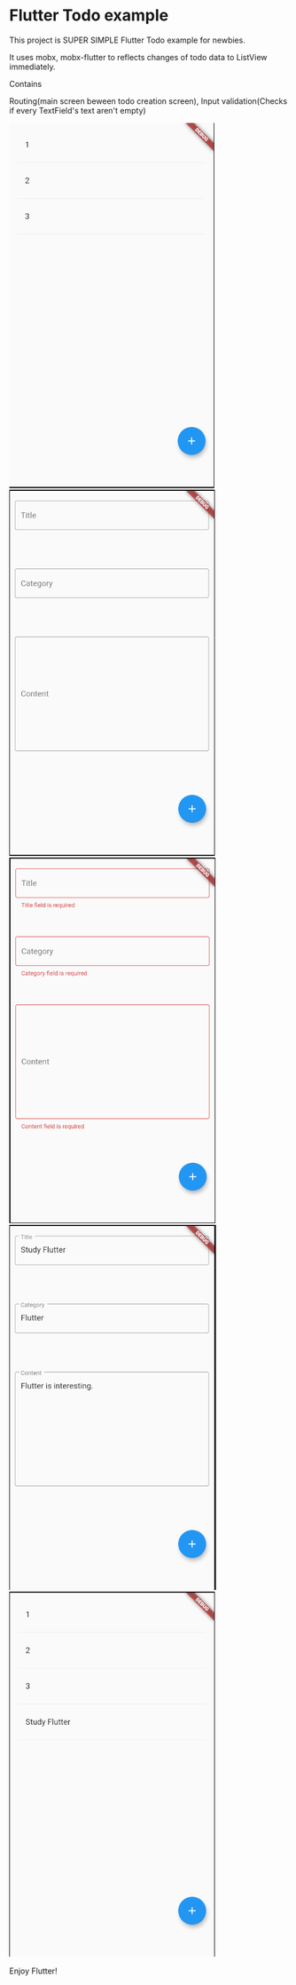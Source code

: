 # Flutter Todo example

This project is SUPER SIMPLE Flutter Todo example for newbies.

It uses mobx, mobx-flutter to reflects changes of todo data to ListView immediately. 


Contains

Routing(main screen beween todo creation screen), Input validation(Checks if every TextField's text aren't empty) 







![1.png](./1.PNG)
![2.png](./2.PNG)
![3.png](./3.PNG)
![5.png](./5.PNG)
![6.png](./6.PNG)

Enjoy Flutter! 
